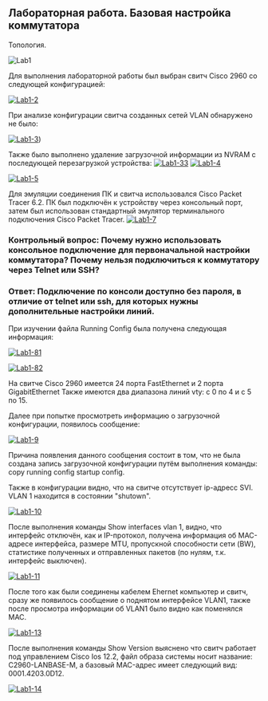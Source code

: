 Лабораторная работа. Базовая настройка коммутатора
--------------------------------------------------

Топология.

<img src="https://i.ibb.co/FX0VBpK/Lab1.jpg" alt="Lab1" border="0"></a>

Для выполнения лабораторной работы был выбран свитч Cisco 2960 cо следующей конфигурацией:

<a href="https://ibb.co/cx4y8Cq"><img src="https://i.ibb.co/GFzdMtm/Lab1-2.jpg" alt="Lab1-2" border="0"></a>

При анализе конфигурации свитча созданных сетей VLAN обнаружено не было:

<a href="https://ibb.co/Wc3hhq7"><img src="https://i.ibb.co/y8R99GK/Lab1-3.jpg" alt="Lab1-3" border="0"></a>)

Также было выполнено удаление загрузочной информации из NVRAM с последующей перезагрузкой устройства:
<a href="https://ibb.co/5krDV6R"><img src="https://i.ibb.co/8br3V07/Lab1-33.jpg" alt="Lab1-33" border="0"></a>
<a href="https://ibb.co/9Y88Gg4"><img src="https://i.ibb.co/dKWW7Mp/Lab1-4.jpg" alt="Lab1-4" border="0"></a>

<a href="https://ibb.co/ZK7TnQv"><img src="https://i.ibb.co/MpQNYzK/Lab1-5.jpg" alt="Lab1-5" border="0"></a>

Для эмуляции соединения ПК и свитча использовался Cisco Packet Tracer 6.2. ПК был подключён к устройству через консольный порт, затем был использован стандартный эмулятор терминального подключения Cisco Packet Tracer.
<a href="https://ibb.co/Cb6Qkvc"><img src="https://i.ibb.co/sKCq0Qf/Lab1-7.jpg" alt="Lab1-7" border="0"></a>

### Контрольный вопрос: Почему нужно использовать консольное подключение для первоначальной настройки коммутатора? Почему нельзя подключиться к коммутатору через Telnet или SSH? 

### Ответ: Подключение по консоли доступно без пароля, в отличие от telnet или ssh, для которых нужны дополнительные настройки линий.


При изучении файла Running Config была получена следующая информация: 

<a href="https://ibb.co/yNw0ZyX"><img src="https://i.ibb.co/Rgx2s09/Lab1-81.jpg" alt="Lab1-81" border="0"></a>

<a href="https://ibb.co/wRPJpS8"><img src="https://i.ibb.co/mG2vh9d/Lab1-82.jpg" alt="Lab1-82" border="0"></a>

На свитче Cisco 2960 имеется 24 порта FastEthernet и 2 порта GigabitEthernet Также имеются два диапазона линий vty: c 0 по 4 и с 5 по 15.

Далее при попытке просмотреть информацию о загрузочной конфигурации, появилось сообщение: 

<a href="https://imgbb.com/"><img src="https://i.ibb.co/n01bJf1/Lab1-9.jpg" alt="Lab1-9" border="0"></a>

Причина появления данного сообщения состоит в том, что не была создана запись загрузочной конфигурации путём выполнения команды: copy running config startup config.

Также в конфигурации видно, что на свитче отсутствует ip-адресс SVI. VLAN 1 находится в состоянии "shutown".

<a href="https://imgbb.com/"><img src="https://i.ibb.co/d6m8gmh/Lab1-10.jpg" alt="Lab1-10" border="0"></a>

После выполнения команды Show interfaces vlan 1, видно, что интерфейс отключён, как и IP-протокол, получена информация об MAC-адресе интерфейса, размере MTU, пропускной способности сети (BW), статистике полученных и отправленных пакетов (по нулям, т.к. интерфейс выключен).

<a href="https://ibb.co/9VzyXXN"><img src="https://i.ibb.co/ZYtcssV/Lab1-11.jpg" alt="Lab1-11" border="0"></a>

После того как были соединены кабелем Ehernet компьютер и свитч, сразу же появилось сообщение о поднятом интерфейсе VLAN1, также после просмотра информации об VLAN1 было видно как поменялся MAC.

<a href="https://ibb.co/M2tgmSB"><img src="https://i.ibb.co/5MS1P4K/Lab1-13.jpg" alt="Lab1-13" border="0"></a>

После выполнения команды Show Version выяснено что свитч работает под управлением Cisco Ios 12.2, файл образа системы носит название: C2960-LANBASE-M, а базовый MAC-адрес имеет следующий вид: 0001.4203.0D12.

<a href="https://ibb.co/nBYDJ99"><img src="https://i.ibb.co/hc4Kzbb/Lab1-14.jpg" alt="Lab1-14" border="0"></a>

